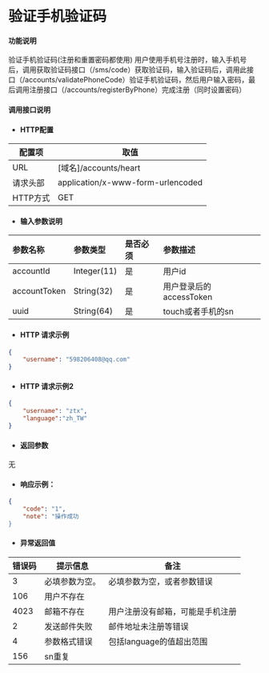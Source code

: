 # 验证手机验证码

#### 功能说明

验证手机验证码(注册和重置密码都使用)
用户使用手机号注册时，输入手机号后，调用获取验证码接口（/sms/code）获取验证码，输入验证码后，调用此接口（/accounts/validatePhoneCode）验证手机验证码，然后用户输入密码，最后调用注册接口（/accounts/registerByPhone）完成注册（同时设置密码）

#### 调用接口说明

* #### HTTP配置

| 配置项 | 取值 |
| --- | --- |
| URL | \[域名\]/accounts/heart |
| 请求头部 | application/x-www-form-urlencoded |
| HTTP方式 | GET |

* #### 输入参数说明

| 参数名称 | 参数类型 | 是否必须 | 参数描述 |
| :--- | :--- | :--- | :--- |
| accountId | Integer\(11\) | 是 | 用户id |
| accountToken | String\(32\) | 是 | 用户登录后的accessToken |
| uuid | String\(64\) | 是 | touch或者手机的sn |

* #### HTTP 请求示例

```json
{
    "username": "598206408@qq.com"
}
```

* #### HTTP 请求示例2

```json
{
    "username": "ztx",
    "language":"zh_TW"
}
```

* #### 返回参数

无

* #### 响应示例：

```json
{
    "code": "1",
    "note": "操作成功
}
```

* #### 异常返回值

| 错误码 | 提示信息 | 备注 |
| --- | --- | --- |
| 3 | 必填参数为空。 | 必填参数为空，或者参数错误 |
| 106 | 用户不存在 |  |
| 4023 | 邮箱不存在 | 用户注册没有邮箱，可能是手机注册 |
| 2 | 发送邮件失败 | 邮件地址未注册等错误 |
| 4 | 参数格式错误 | 包括language的值超出范围 |
| 156 | sn重复 |  |



